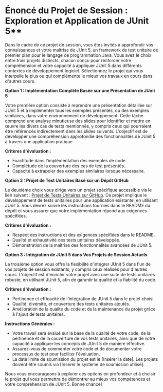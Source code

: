 # Énoncé du Projet de Session : Exploration et Application de JUnit 5**

Dans le cadre de ce projet de session, vous êtes invités à approfondir vos connaissances et votre maîtrise de JUnit 5, un framework de test unitaire de premier plan pour le langage de programmation Java. Vous avez le choix entre trois projets distincts, chacun conçu pour renforcer votre compréhension et votre capacité à appliquer JUnit 5 dans différents contextes de développement logiciel. Sélectionnez le projet qui vous interpelle le plus ou qui complémente le mieux vos travaux en cours dans d'autres cours.

**Option 1 : Implémentation Complète Basée sur une Présentation de JUnit 5**

Votre première option consiste à reprendre une présentation détaillée sur JUnit 5 et à implémenter tous les exemples présentés, ou des exemples similaires, dans votre environnement de développement. Cette tâche comprend une analyse minutieuse des slides pour identifier et mettre en œuvre les divers cas de tests mentionnés, y compris ceux qui pourraient être référencés indirectement dans les slides suivants. L'objectif est de développer une compréhension approfondie des fonctionnalités de JUnit 5 à travers une application pratique.

**Critères d'évaluation :**
- Exactitude dans l'implémentation des exemples de code.
- Complétude de la couverture des cas de test présentés.
- Capacité à extrapoler des exemples similaires lorsque nécessaire.

**Option 2 : Projet de Test Unitaires Basé sur un Dépôt GitHub**

Le deuxième choix vous dirige vers un projet spécifique accessible via le lien suivant : [Projet de Tests Unitaires sur GitHub](https://github.com/hrhouma/tests-logiciels/blob/main/A4%20-Projet1%20Tests%20Unitaires/README.md). Ce projet implique le développement de tests unitaires pour une application existante, en utilisant JUnit 5. Vous devrez suivre les instructions fournies dans le README du dépôt et vous assurer que votre implémentation répond aux exigences spécifiées.

**Critères d'évaluation :**
- Respect des instructions et des exigences spécifiées dans le README.
- Qualité et exhaustivité des tests unitaires développés.
- Démonstration de la maîtrise des fonctionnalités avancées de JUnit 5.

**Option 3 : Intégration de JUnit 5 dans Vos Projets de Session Actuels**

La troisième option vous offre la flexibilité d'intégrer JUnit 5 dans l'un de vos projets de session existants, y compris ceux réalisés pour d'autres cours. L'objectif est d'enrichir votre projet avec une suite de tests unitaires robuste, en utilisant JUnit 5, afin de garantir la qualité et la fiabilité du code.

**Critères d'évaluation :**
- Pertinence et efficacité de l'intégration de JUnit 5 dans le projet choisi.
- Qualité, diversité, et couverture des tests unitaires ajoutés.
- Amélioration de la qualité du code et de la maintenance du projet grâce à l'ajout de tests unitaires.

**Instructions Générales :**

- Votre travail sera évalué sur la base de la qualité de votre code, de la pertinence et de la couverture de vos tests unitaires, ainsi que de votre capacité à appliquer les concepts de JUnit 5 de manière effective.
- Assurez-vous de commenter votre code et de documenter votre processus de test pour faciliter l'évaluation.
- La date limite de soumission du projet est le [Insérer la date]. Les projets doivent être soumis via [Insérer le système de soumission utilisé].

Nous vous encourageons à explorer ces options en profondeur et à choisir le projet qui vous permettra de démontrer au mieux vos compétences et votre compréhension de JUnit 5. Bonne chance!
